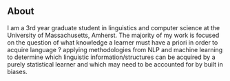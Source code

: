 About
------
I am a 3rd year graduate student in linguistics and computer science at the University of Massachusetts, Amherst. The majority of my work is focused on the question of what knowledge a learner must have a priori in order to acquire language ? applying methodologies from NLP and machine learning to determine which linguistic information/structures can be acquired by a purely statistical learner and which may need to be accounted for by built in biases.